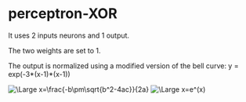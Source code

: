 # perceptron-XOR
It uses 2 inputs neurons and 1 output.

The two weights are set to 1.

The output is normalized using a modified version of the bell curve: y = exp(-3*(x-1)*(x-1))

<img src="https://latex.codecogs.com/svg.latex?\Large&space;x=\frac{-b\pm\sqrt{b^2-4ac}}{2a}" title="\Large x=\frac{-b\pm\sqrt{b^2-4ac}}{2a}" />

<img src="https://latex.codecogs.com/svg.latex?\Large&space;x=exp(x)" title="\Large x=e^(x)" />
